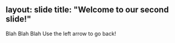 layout: slide
title: "Welcome to our second slide!"
 ---
Blah Blah Blah
 Use the left arrow to go back!
